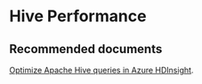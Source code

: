 <properties
  pageTitle="Hive Performance"
  description="Hive Performance"
  Service="microsoft.hdinsight"
  resource="clusters"
  authors="pjfreitas"
  ms.author="pfreitas"
  displayOrder="15"
  selfHelpType="resource"
  supportTopicIds="32629065"
  resourceTags=""
  productPesIds="15078"
  cloudEnvironments="public"
  ArticleId="f77498d9-e276-4fe3-bcc1-e78f2a97f813"/>

# Hive Performance

## **Recommended documents**

[Optimize Apache Hive queries in Azure HDInsight](https://docs.microsoft.com/azure/hdinsight/hdinsight-hadoop-optimize-hive-query).<br>
